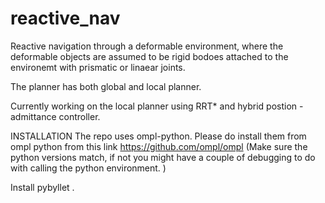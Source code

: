 # reactive_nav

Reactive navigation through a deformable environment, where the deformable objects are assumed to be rigid bodoes attached to the environemt with prismatic or linaear joints. 

The planner has both global and local planner. 

Currently working on the local planner using RRT* and hybrid postion - admittance controller.

INSTALLATION 
The repo uses ompl-python. Please do install them from ompl python from this link https://github.com/ompl/ompl
(Make sure the python versions match, if not you might have a couple of debugging to do with calling the python environment. )

Install pybyllet . 


